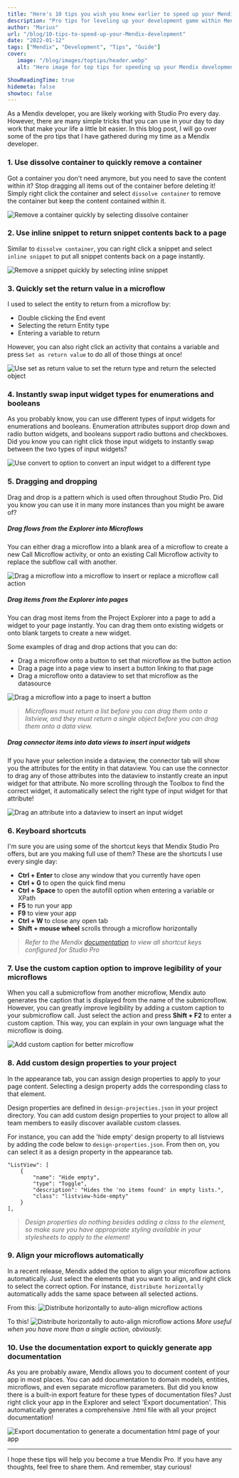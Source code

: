 ```yaml
---
title: "Here's 10 tips you wish you knew earlier to speed up your Mendix development"
description: "Pro tips for leveling up your development game within Mendix Studio Pro"
author: "Marius"
url: "/blog/10-tips-to-speed-up-your-Mendix-development"
date: "2022-01-12"
tags: ["Mendix", "Development", "Tips", "Guide"]
cover:
   image: "/blog/images/toptips/header.webp"
   alt: "Hero image for top tips for speeding up your Mendix development"

ShowReadingTime: true
hidemeta: false
showtoc: false
---
```


As a Mendix developer, you are likely working with Studio Pro every day. However, there are many simple tricks that you can use in your day to day work that make your life a little bit easier. In this blog post, I will go over some of the pro tips that I have gathered during my time as a Mendix developer.

### 1. Use dissolve container to quickly remove a container

Got a container you don't need anymore, but you need to save the content within it? Stop dragging all items out of the container before deleting it! Simply right click the container and select `dissolve container` to remove the container but keep the content contained within it.

![Remove a container quickly by selecting dissolve container](/blog/images/toptips/dissolvecontainer.png)

### 2. Use inline snippet to return snippet contents back to a page

Similar to `dissolve container`, you can right click a snippet and select `inline snippet` to put all snippet contents back on a page instantly.

![Remove a snippet quickly by selecting inline snippet](/blog/images/toptips/inlinesnippet.png)

### 3. Quickly set the return value in a microflow

I used to select the entity to return from a microflow by:

-  Double clicking the End event
-  Selecting the return Entity type
-  Entering a variable to return

However, you can also right click an activity that contains a variable and press `Set as return value` to do all of those things at once!

![Use set as return value to set the return type and return the selected object](/blog/images/toptips/returnvalue.png)

### 4. Instantly swap input widget types for enumerations and booleans

As you probably know, you can use different types of input widgets for enumerations and booleans. Enumeration attributes support drop down and radio button widgets, and booleans support radio buttons and checkboxes. Did you know you can right click those input widgets to instantly swap between the two types of input widgets?

![Use convert to option to convert an input widget to a different type](/blog/images/toptips/changewidgettype.png)

### 5. Dragging and dropping

Drag and drop is a pattern which is used often throughout Studio Pro. Did you know you can use it in many more instances than you might be aware of?

##### Drag flows from the Explorer into Microflows

You can either drag a microflow into a blank area of a microflow to create a new Call Microflow activity, or onto an existing Call Microflow activity to replace the subflow call with another.

![Drag a microflow into a microflow to insert or replace a microflow call action](/blog/images/toptips/dragmicroflowintomicroflow.png)

##### Drag items from the Explorer into pages

You can drag most items from the Project Explorer into a page to add a widget to your page instantly. You can drag them onto existing widgets or onto blank targets to create a new widget.

Some examples of drag and drop actions that you can do:

-  Drag a microflow onto a button to set that microflow as the button action
-  Drag a page into a page view to insert a button linking to that page
-  Drag a microflow onto a dataview to set that microflow as the datasource

![Drag a microflow into a page to insert a button](/blog/images/toptips/dragmicroflow.png)

> _Microflows must return a list before you can drag them onto a listview, and they must return a single object before you can drag them onto a data view._

##### Drag connector items into data views to insert input widgets

If you have your selection inside a dataview, the connector tab will show you the attributes for the entity in that dataview. You can use the connector to drag any of those attributes into the dataview to instantly create an input widget for that attribute. No more scrolling through the Toolbox to find the correct widget, it automatically select the right type of input widget for that attribute!

![Drag an attribute into a dataview to insert an input widget](/blog/images/toptips/dragconnector.png)

### 6. Keyboard shortcuts

I'm sure you are using some of the shortcut keys that Mendix Studio Pro offers, but are you making full use of them? These are the shortcuts I use every single day:

-  **Ctrl + Enter** to close any window that you currently have open
-  **Ctrl + G** to open the quick find menu
-  **Ctrl + Space** to open the autofill option when entering a variable or XPath
-  **F5** to run your app
-  **F9** to view your app
-  **Ctrl + W** to close any open tab
-  **Shift + mouse wheel** scrolls through a microflow horizontally

> _Refer to the Mendix [documentation](https://docs.mendix.com/refguide/studio-pro-overview#7-shortcut-keys) to view all shortcut keys configured for Studio Pro_

### 7. Use the custom caption option to improve legibility of your microflows

When you call a submicroflow from another microflow, Mendix auto generates the caption that is displayed from the name of the submicroflow. However, you can greatly improve legibility by adding a custom caption to your submicroflow call. Just select the action and press **Shift + F2** to enter a custom caption. This way, you can explain in your own language what the microflow is doing.

![Add custom caption for better microflow](/blog/images/toptips/customcaption.png)

### 8. Add custom design properties to your project

In the appearance tab, you can assign design properties to apply to your page content. Selecting a design property adds the corresponding class to that element.

Design properties are defined in `design-projecties.json` in your project directory. You can add custom design properties to your project to allow all team members to easily discover available custom classes.

For instance, you can add the 'hide empty' design property to all listviews by adding the code below to `design-properties.json`.
From then on, you can select it as a design property in the appearance tab.

```
"ListView": [
    {
        "name": "Hide empty",
        "type": "Toggle",
        "description": "Hides the 'no items found' in empty lists.",
        "class": "listview-hide-empty"
    }
],
```

> _Design properties do nothing besides adding a class to the element, so make sure you have appropriate styling available in your stylesheets to apply to the element!_

### 9. Align your microflows automatically

In a recent release, Mendix added the option to align your microflow actions automatically. Just select the elements that you want to align, and right click to select the correct option. For instance, `distribute horizontally` automatically adds the same space between all selected actions.

From this:
![Distribute horizontally to auto-align microflow actions](/blog/images/toptips/distributehorizontallybefore.png)

To this!
![Distribute horizontally to auto-align microflow actions](/blog/images/toptips/distributehorizontallyafter.png)
_More useful when you have more than a single action, obviously._

### 10. Use the documentation export to quickly generate app documentation

As you are probably aware, Mendix allows you to document content of your app in most places. You can add documentation to domain models, entities, microflows, and even separate microflow parameters. But did you know there is a built-in export feature for these types of documentation files? Just right click your app in the Explorer and select 'Export documentation'. This automatically generates a comprehensive .html file with all your project documentation!

![Export documentation to generate a documentation html page of your app](/blog/images/toptips/exportdocumentation.png)

---

I hope these tips will help you become a true Mendix Pro. If you have any thoughts, feel free to share them. And remember, stay curious!
